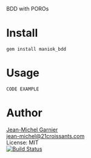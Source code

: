 BDD with POROs

Install
=======

    gem install maniok_bdd

Usage
=====

    CODE EXAMPLE

Author
======
[Jean-Michel Garnier](http://21croissants.com)<br/>
jean-michel@21croissants.com<br/>
License: MIT<br/>
[![Build Status](https://secure.travis-ci.org/21croissants/maniok_bdd.png)](http://travis-ci.org/21croissants/maniok_bdd)
